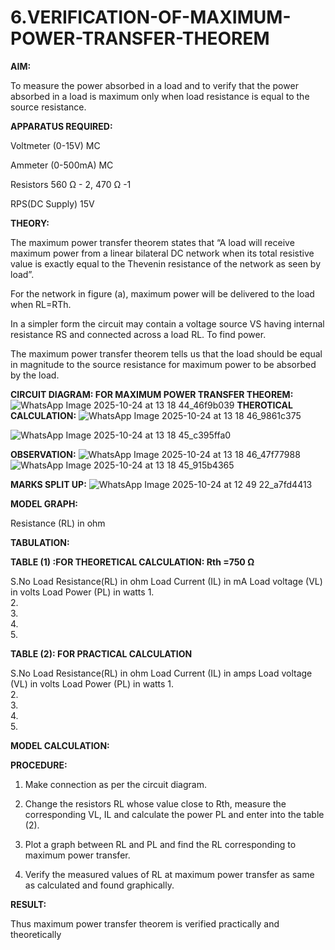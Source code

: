 # 6.VERIFICATION-OF-MAXIMUM-POWER-TRANSFER-THEOREM

**AIM:**

To measure the power absorbed in a load and to verify that the power absorbed in a load is maximum only when load resistance is equal to the source resistance.

**APPARATUS REQUIRED:**

Voltmeter (0-15V) MC

Ammeter (0-500mA) MC

Resistors 560 Ω - 2, 470 Ω -1

RPS(DC Supply)  15V	

**THEORY:**

The maximum power transfer theorem states that “A load will receive maximum power from a linear bilateral DC network when its total resistive value is exactly equal to the Thevenin resistance of the network as seen by load”.

For the network in figure (a), maximum power will be delivered to the load when RL=RTh.

In a simpler form the circuit may contain a voltage source VS having internal resistance RS and connected across a load RL. To find power.
 
The maximum power transfer theorem tells us that the load should be equal in magnitude to the source resistance for maximum power to be absorbed by the load.

**CIRCUIT DIAGRAM: FOR MAXIMUM POWER TRANSFER THEOREM:**
![WhatsApp Image 2025-10-24 at 13 18 44_46f9b039](https://github.com/user-attachments/assets/d6d03aa1-d9b4-4c36-aa8b-385dd67b8935)
**THEROTICAL CALCULATION:**
![WhatsApp Image 2025-10-24 at 13 18 46_9861c375](https://github.com/user-attachments/assets/acb34676-090b-4618-b9b6-c9326f31d056)

![WhatsApp Image 2025-10-24 at 13 18 45_c395ffa0](https://github.com/user-attachments/assets/fdf4750b-adc5-4aa8-a298-7e9ae3e5149f)

**OBSERVATION:**
![WhatsApp Image 2025-10-24 at 13 18 46_47f77988](https://github.com/user-attachments/assets/c39090ee-b1fb-412d-839c-10ca1f03eb1e)
![WhatsApp Image 2025-10-24 at 13 18 45_915b4365](https://github.com/user-attachments/assets/d08315f3-fe9f-4cf0-80f8-d54f0842a80a)

**MARKS SPLIT UP:**
![WhatsApp Image 2025-10-24 at 12 49 22_a7fd4413](https://github.com/user-attachments/assets/7be51b0c-e81f-473a-b522-5d4016c04a3a)




**MODEL GRAPH:**

Resistance (RL) in ohm

**TABULATION:**
 
**TABLE (1) :FOR THEORETICAL CALCULATION: Rth =750 Ω**

S.No	Load
Resistance(RL) in ohm	Load
Current (IL) in mA	Load
voltage (VL) in volts	Load Power (PL) in watts
1.				
2.				
3.				
4.				
5.				


**TABLE (2): FOR PRACTICAL CALCULATION**

S.No	Load
Resistance(RL) in ohm	Load
Current (IL) in amps	Load
voltage (VL) in volts	Load Power (PL) in watts
1.				
2.				
3.				
4.				
5.				


**MODEL CALCULATION:**

**PROCEDURE:**

1.	Make connection as per the circuit diagram.

2.	Change the resistors RL whose value close to Rth, measure the corresponding VL, IL and calculate the power PL and enter into the table (2).

3.	Plot a graph between RL and PL and find the RL corresponding to maximum power transfer.

4.	Verify the measured values of RL at maximum power transfer as same as calculated and found graphically.

**RESULT:**

Thus maximum power transfer theorem is verified practically and theoretically



